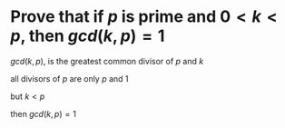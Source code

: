 # Prove that if $p$ is prime and $0 < k < p$, then $gcd(k, p) = 1$

$gcd(k, p)$, is the greatest common divisor of $p$ and $k$

all divisors of $p$ are only $p$ and $1$

but $k < p$

then $gcd(k, p) = 1$
